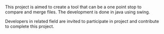 This project is aimed to create a tool that can be a one point stop to compare and merge files. The development is done in java using swing.

Developers in related field are invited to participate in project and contribute to complete this project.
